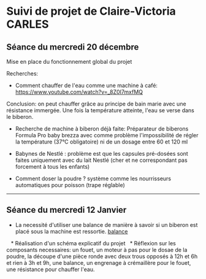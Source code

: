 # Suivi de projet de Claire-Victoria CARLES

  ## Séance du mercredi 20 décembre



Mise en place du fonctionnement global du projet


Recherches:

  + Comment chauffer de l'eau comme une machine à café: https://www.youtube.com/watch?v=_8Z0I7mxfMQ 
  
  Conclusion: on peut chauffer grâce au principe de bain marie avec une résistance immergée. Une fois la température atteinte, l'eau se verse dans le biberon.
  
  + Recherche de machine à biberon déjà faite: 
  Préparateur de biberons Formula Pro baby brezza avec comme problème l'impossibilité de régler la température (37°C obligatoire) ni de un dosage entre 60 et 120 ml
  
 + Babynes de Nestlé : problème est que les capsules pré-dosées sont faites uniquement avec du lait Nestlé (cher et ne correspondant pas forcement à tous les enfants)
  
  + Comment doser la poudre ? système comme les nourrisseurs automatiques pour poisson (trape réglable)
  
  -----------------------------------
  
  ## Séance du mercredi 12 Janvier 
  
 * La necessité d'utiliser une balance de manière à savoir si un biberon est placé sous la machine est ressortie. [balance]( https://fr.aliexpress.com/item/Elecrow-Weight-Sensor-Load-Cell-Kits-DIY-Electronic-Scales-Weight-for-Arduino-HX711-Amplifier-Low-Standby/32806983774.html?spm=a2g0w.search0302.3.2.613742f7S0hrpR&ws_ab_test=searchweb0_0,searchweb201602_0_10152_10151_10613_10615_10614_10059_10314_10534_10084_100031_10083_10184_10305_10304_10307_10604_10306_10341_10065_10142_10340_10068_10343_10342_10103_10344_10302,searchweb201603_0,ppcSwitch_0&algo_pvid=83425211-7640-4ccd-b8e1-683985dd24b6&algo_expid=83425211-7640-4ccd-b8e1-683985dd24b6-0)
    
   * Réalisation d'un schéma explicatif du projet
   * Réflexion sur les composants necessaires: un fouet, un moteur à pas pour le dosae de la poudre, la découpe d'une pièce ronde avec deux trous opposés à 12h et 6h et rien à 3h et 9h, une balance, un engrenage à crémaillère pour le fouet, une résistance pour chauffer l'eau.
  
